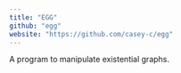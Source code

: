 ```yaml
---
title: "EGG"
github: "egg"
website: "https://github.com/casey-c/egg"
---
```


A program to manipulate existential graphs.
